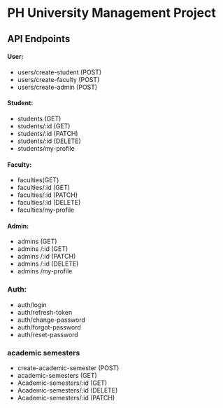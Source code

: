 # PH University Management Project

## API Endpoints

#### User:

- users/create-student (POST)
- users/create-faculty (POST)
- users/create-admin (POST)

#### Student:

- students (GET)
- students/:id (GET)
- students/:id (PATCH)
- students/:id (DELETE)
- students/my-profile

#### Faculty:

- faculties(GET)
- faculties/:id (GET)
- faculties/:id (PATCH)
- faculties/:id (DELETE)
- faculties/my-profile

#### Admin:

- admins (GET)
- admins /:id (GET)
- admins /:id (PATCH)
- admins /:id (DELETE)
- admins /my-profile

### Auth:

- auth/login
- auth/refresh-token
- auth/change-password
- auth/forgot-password
- auth/reset-password

### academic semesters

- create-academic-semester (POST)
- academic-semesters (GET)
- Academic-semesters/:id (GET)
- Academic-semesters/:id (DELETE)
- Academic-semesters/:id (PATCH)
